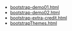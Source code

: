 * [bootstrap-demo01.html](bootstrap-demo01.html)
* [bootstrap-demo02.html](bootstrap-demo02.html)
* [bootstrap-extra-credit.html](bootstrap-extra-credit.html)
* [bootstrapThemes.html](bootstrapThemes.html)
